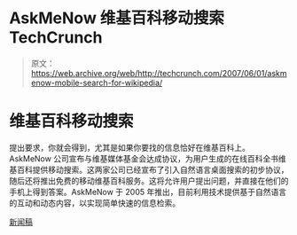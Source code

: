 # AskMeNow 维基百科移动搜索 TechCrunch

> 原文：<https://web.archive.org/web/http://techcrunch.com/2007/06/01/askmenow-mobile-search-for-wikipedia/>

# 维基百科移动搜索

提出要求，你就会得到，尤其是如果你要找的信息恰好在维基百科上。AskMeNow 公司宣布与维基媒体基金会达成协议，为用户生成的在线百科全书维基百科提供移动搜索。这两家公司已经宣布了引入自然语言桌面搜索的初步协议，随后还将推出免费的移动维基百科服务。这将允许用户提出问题，并直接在他们的手机上得到答案。AskMeNow 于 2005 年推出，目前利用技术提供基于自然语言的互动和动态内容，以实现简单快速的信息检索。

[新闻稿](https://web.archive.org/web/20210122235939/http://www.marketwire.com/mw/release_html_b1?release_id=259740)